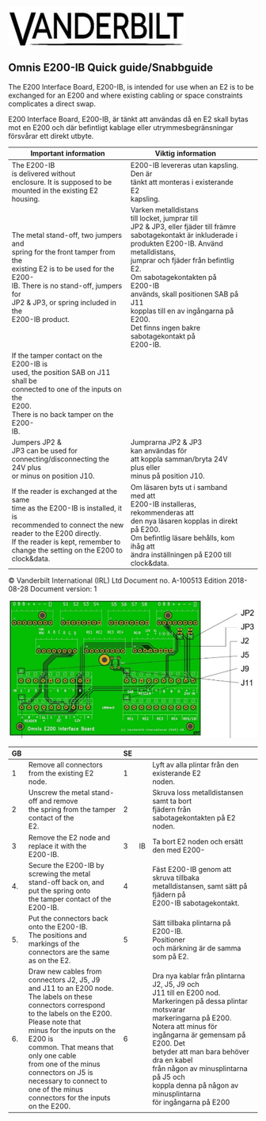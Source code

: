 ![](_page_0_Picture_0.jpeg)

## **Omnis E200-IB Quick guide/Snabbguide**

The E200 Interface Board, E200-IB, is intended for use when an E2 is to be exchanged for an E200 and where existing cabling or space constraints complicates a direct swap.

E200 Interface Board, E200-IB, är tänkt att användas då en E2 skall bytas mot en E200 och där befintligt kablage eller utrymmesbegränsningar försvårar ett direkt utbyte.

| Important information                                                                                                                                                                                                                         | Viktig information                                                                                                                                                                                                                                                                                                                                                                             |  |  |
|-----------------------------------------------------------------------------------------------------------------------------------------------------------------------------------------------------------------------------------------------|------------------------------------------------------------------------------------------------------------------------------------------------------------------------------------------------------------------------------------------------------------------------------------------------------------------------------------------------------------------------------------------------|--|--|
| The E200-IB<br>is delivered without<br>enclosure. It is supposed to be<br>mounted in the existing E2 housing.                                                                                                                                 | E200-IB levereras utan kapsling. Den är<br>tänkt att monteras i existerande E2<br>kapsling.                                                                                                                                                                                                                                                                                                    |  |  |
| The metal stand-off, two jumpers and<br>spring for the front tamper from the<br>existing E2 is to be used for the E200-<br>IB. There is no stand-off, jumpers for<br>JP2 & JP3, or spring included in the<br>E200-IB product.                 | Varken metalldistans<br>till locket, jumprar till<br>JP2 & JP3, eller fjäder till främre<br>sabotagekontakt är inkluderade i<br>produkten E200-IB. Använd metalldistans,<br>jumprar och fjäder från befintlig E2.<br>Om sabotagekontakten på E200-IB<br>används, skall positionen SAB på J11<br>kopplas till en av ingångarna på E200.<br>Det finns ingen bakre sabotagekontakt på<br>E200-IB. |  |  |
| If the tamper contact on the E200-IB is<br>used, the position SAB on J11 shall be<br>connected to one of the inputs on the<br>E200.<br>There is no back tamper on the E200-<br>IB.                                                            |                                                                                                                                                                                                                                                                                                                                                                                                |  |  |
| Jumpers JP2 &<br>JP3 can be used for<br>connecting/disconnecting the 24V plus<br>or minus on position J10.                                                                                                                                    | Jumprarna JP2 & JP3<br>kan användas för<br>att koppla samman/bryta 24V plus eller<br>minus på position J10.                                                                                                                                                                                                                                                                                    |  |  |
| If the reader is exchanged at the same<br>time as the E200-IB is installed, it is<br>recommended to connect the new<br>reader to the E200 directly.<br>If the reader is kept, remember to<br>change the setting on the E200 to<br>clock&data. | Om läsaren byts ut i samband med att<br>E200-IB installeras, rekommenderas att<br>den nya läsaren kopplas in direkt på E200.<br>Om befintlig läsare behålls, kom ihåg att<br>ändra inställningen på E200 till<br>clock&data.                                                                                                                                                                   |  |  |

© Vanderbilt International (IRL) Ltd Document no. A-100513 Edition 2018-08-28 Document version: 1

![](_page_1_Figure_0.jpeg)

| GB |                                                                                                                                                                                                                                                                                                                                                                                           | SE |    |                                                                                                                                                                                                                                                                                                                                                                      |
|----|-------------------------------------------------------------------------------------------------------------------------------------------------------------------------------------------------------------------------------------------------------------------------------------------------------------------------------------------------------------------------------------------|----|----|----------------------------------------------------------------------------------------------------------------------------------------------------------------------------------------------------------------------------------------------------------------------------------------------------------------------------------------------------------------------|
| 1  | Remove all connectors from the existing E2<br>node.                                                                                                                                                                                                                                                                                                                                       | 1  |    | Lyft av alla plintar från den existerande E2<br>noden.                                                                                                                                                                                                                                                                                                               |
| 2  | Unscrew the metal stand-off and remove<br>the spring from the tamper contact of the<br>E2.                                                                                                                                                                                                                                                                                                | 2  |    | Skruva loss metalldistansen samt ta bort<br>fjädern från sabotagekontakten på E2 noden.                                                                                                                                                                                                                                                                              |
| 3  | Remove the E2 node and replace it with the<br>E200-IB.                                                                                                                                                                                                                                                                                                                                    | 3  | IB | Ta bort E2 noden och ersätt den med E200-                                                                                                                                                                                                                                                                                                                            |
| 4. | Secure the E200-IB by screwing the metal<br>stand-off back on, and put the spring onto<br>the tamper contact of the E200-IB.                                                                                                                                                                                                                                                              | 4  |    | Fäst E200-IB genom att skruva tillbaka<br>metalldistansen, samt sätt på fjädern på<br>E200-IB sabotagekontakt.                                                                                                                                                                                                                                                       |
| 5. | Put the connectors back onto the E200-IB.<br>The positions and markings of the<br>connectors are the same as on the E2.                                                                                                                                                                                                                                                                   | 5  |    | Sätt tillbaka plintarna på E200-IB.<br>Positioner<br>och märkning är de samma som på E2.                                                                                                                                                                                                                                                                             |
| 6. | Draw new cables from connectors J2, J5, J9<br>and J11 to an E200 node.<br>The labels on these connectors correspond<br>to the labels on the E200.<br>Please note that<br>minus for the inputs on the E200 is<br>common. That means that only one cable<br>from one of the minus connectors on J5 is<br>necessary to connect to one of the minus<br>connectors for the inputs on the E200. | 6  |    | Dra nya kablar från plintarna J2, J5, J9 och<br>J11 till en E200 nod.<br>Markeringen på dessa plintar motsvarar<br>markeringarna på E200.<br>Notera att minus för<br>ingångarna är gemensam på E200. Det<br>betyder att man bara behöver dra en kabel<br>från någon av minusplintarna på J5 och<br>koppla denna på någon av minusplintarna<br>för ingångarna på E200 |